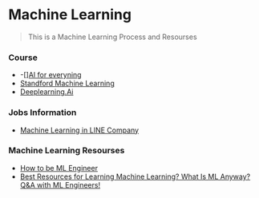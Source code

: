 # Machine Learning

> This is a Machine Learning Process and Resourses

### Course
* -[][AI for everyning](https://www.coursera.org/learn/ai-for-everyone/home/welcome)
* [Standford Machine Learning](https://www.coursera.org/learn/machine-learning)
* [Deeplearning.Ai](https://www.deeplearning.ai/)

### Jobs Information
* [Machine Learning in LINE Company](https://www.slideshare.net/linecorp/machine-learning-at-line-124120738)


### Machine Learning Resourses
* [How to be ML Engineer](https://github.com/ZuzooVn/machine-learning-for-software-engineers?fbclid=IwAR2S4_R0vkPKzDsoEb8TOdsIwxUXvxw-29S7F80z4WyXY_-loI_tcE7JLAE#machine-learning-mastery)
* [Best Resources for Learning Machine Learning? What Is ML Anyway? Q&A with ML Engineers!](https://www.youtube.com/watch?v=3EoRJR9kxAw&t=1s)



